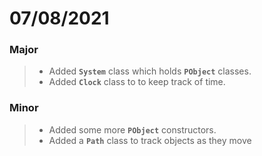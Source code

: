 # 07/08/2021

### Major

  > - Added <code>__System__</code> class which holds <code>__PObject__</code> classes.
  > - Added <code>__Clock__</code> class to to keep track of time.


### Minor
  
  > - Added some more <code>__PObject__</code> constructors.
  > - Added a <code>__Path__</code> class to track objects as they move
 


